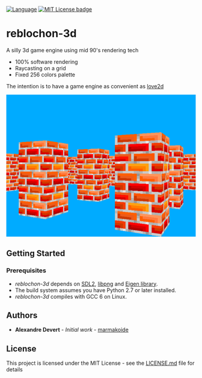 [![Language](https://img.shields.io/badge/C%2B%2B-14-blue.svg)](https://en.wikipedia.org/wiki/C%2B%2B#Standardization) [![MIT License badge](https://img.shields.io/badge/license-MIT-green.svg)](https://github.com/marmakoide/saucats/blob/master/LICENSE)

# reblochon-3d

A silly 3d game engine using mid 90's rendering tech 

* 100% software rendering
* Raycasting on a grid
* Fixed 256 colors palette

The intention is to have a game engine as convenient as [love2d](https://love2d.org)

![screenshot of current state](splash.png)

## Getting Started

### Prerequisites

* *reblochon-3d* depends on [SDL2](https://www.libsdl.org), [libpng](http://www.libpng.org/pub/png/libpng.html) and [Eigen library](http://eigen.tuxfamily.org).
* The build system assumes you have Python 2.7 or later installed. 
* *reblochon-3d* compiles with GCC 6 on Linux.

## Authors

* **Alexandre Devert** - *Initial work* - [marmakoide](https://github.com/marmakoide)

## License

This project is licensed under the MIT License - see the [LICENSE.md](LICENSE.md) file for details


